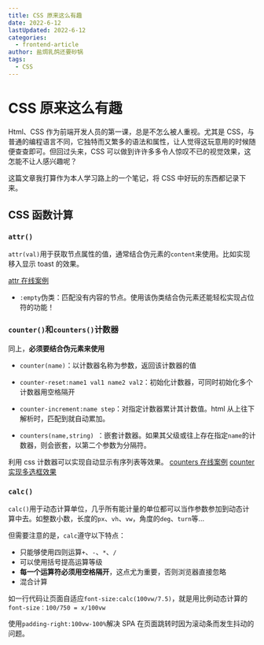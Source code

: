 ```yaml
---
title: CSS 原来这么有趣
date: 2022-6-12
lastUpdated: 2022-6-12
categories:
  - frontend-article
author: 盐焗乳鸽还要砂锅
tags:
  - CSS
---
```


# CSS 原来这么有趣

Html、CSS 作为前端开发人员的第一课，总是不怎么被人重视。尤其是 CSS，与普通的编程语言不同，它独特而又繁多的语法和属性，让人觉得这玩意用的时候随便查查即可。但回过头来，CSS 可以做到许许多多令人惊叹不已的视觉效果，这怎能不让人感兴趣呢？

这篇文章我打算作为本人学习路上的一个笔记，将 CSS 中好玩的东西都记录下来。

## CSS 函数计算

### `attr()`

`attr(val)`用于获取节点属性的值，通常结合伪元素的`content`来使用。比如实现移入显示 toast 的效果。

[attr 在线案例](https://codepen.io/JowayYoung/pen/voRdKX)

- `:empty`伪类：匹配没有内容的节点。使用该伪类结合伪元素还能轻松实现占位符的功能！

### `counter()`和`counters()`计数器

同上，**必须要结合伪元素来使用**

- `counter(name)`：以计数器名称为参数，返回该计数器的值
- `counter-reset:name1 val1 name2 val2`：初始化计数器，可同时初始化多个计数器用空格隔开
- `counter-increment:name step`：对指定计数器累计其计数值。html 从上往下解析时，匹配到就自动累加。

- `counters(name,string) `：嵌套计数器。如果其父级或往上存在指定`name`的计数器，则会嵌套，以第二个参数为分隔符。

利用 css 计数器可以实现自动显示有序列表等效果。
[counters 在线案例](https://codepen.io/1360151219/pen/MWQZJQO)
[counter 实现多选框效果](https://codepen.io/JowayYoung/pen/rXqRPo)

### `calc()`

`calc()`用于动态计算单位，几乎所有能计量的单位都可以当作参数参加到动态计算中去。如整数小数，长度的`px`、`vh`、`vw`，角度的`deg`、`turn`等...

但需要注意的是，`calc`遵守以下特点：

- 只能够使用四则运算`+`、`-`、`*`、`/`
- 可以使用括号提高运算等级
- **每一个运算符必须用空格隔开**，这点尤为重要，否则浏览器直接忽略
- 混合计算

如一行代码让页面自适应`font-size:calc(100vw/7.5)`，就是用比例动态计算<html>的`font-size：100/750 = x/100vw`

使用`padding-right:100vw-100%`解决 SPA 在页面跳转时因为滚动条而发生抖动的问题。

